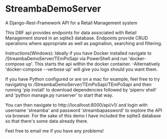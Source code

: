 # StreambaDemoServer
A Django-Rest-Framework API for a Retail Management system

This DRF api provides endpoints for data associated with Retail Management stored in an sqlite3 database. Endpoints provide CRUD operations where appropriate as well as pagination, searching and filtering. 

Instructions(Windows):
Ideally if you have Docker installed navigate to /StreambaDemoServer/TEmPoSapi via PowerShell and run 'docker-compose up'. This starts the api within the docker container. 
-Alternatively 'docker-compose --verbose up' will give you logs should you want them. 

If you have Python configured or are on a mac for example, feel free to try navigating to /StreambaDemoServer/TEmPoSapi/TEmPoSapi and then running 'pip install' to download dependencies followed by 'pipenv shell' and 'python manage.py runserver' to start that way. 

You can then navigate to http://localhost:8000/api/v1/ and login with username 'streamba' and password 'streambapassword' to explore the API via browser. For the sake of this demo I have included the sqlite3 database so that there's some data already there. 

Feel free to email me if you have any problems!
